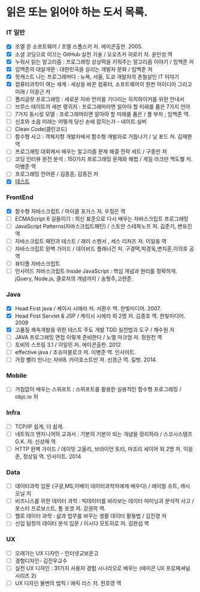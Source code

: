 # 읽은  또는 읽어야 하는 도서 목록.

### IT 일반

- [x] 조엘 온 소프트웨어 / 조엘 스폴스키 저. 에이콘출판. 2005.
- [x] 소셜 코딩으로 이끄는 GitHub 실천 기술 / 오오츠카 히로키 저. 윤인성 역
- [x] 누워서 읽는 알고리즘 : 프로그래밍 상상력을 키워주는 알고리즘 이야기 / 임백준 저
- [x] 임백준의 대살개문 : 대한민국을 살리는 개발자 문화 / 임백준 저
- [x] 팟캐스트 나는 프로그래머다 : 뉴욕, 서울, 도쿄 개발자의 촌철살인 IT 이야기
- [x] 컴퓨터과학이 여는 세계 : 세상을 바꾼 컴퓨터, 소프트웨어의 원천 아이디어 그리고 미래 / 이광근 저
- [ ] 폴리글랏 프로그래밍 : 새로운 자바 언어를 기다리는 히치하이커를 위한 안내서
- [ ] 브루스 테이트의 세븐 랭귀지 : 프로그래머라면 알아야 할 미래를 품은 7가지 언어
- [ ] 7가지 동시성 모델 : 프로그래머라면 알아야 할 미래를 품은 / 폴 부처 ; 임백준 역.
- [ ] 신호와 소음 미래는 어떻게 당신 손에 잡히는가 -  네이트 실버
- [ ] Clean Code(클린코드)
- [ ] 함수형 사고 : 객체지향 개발자에서 함수형 개발자로 거듭나기 / 닐 포드 저. 김재완 역
- [ ] 프로그래밍 대회에서 배우는 알고리즘 문제 해결 전략 세트 / 구종만 저
- [ ] 코딩 인터뷰 완전 분석 : 150가지 프로그래밍 문제와 해법 / 게일 라크만 맥도웰 저. 이병준 역
- [ ] 프로그래밍 언어론 / 김종훈, 김종진 저
- [x] [테스트](http://ddd.com)

### FrontEnd

- [x] 함수형 자바스크립트 / 마이클 포거스 저. 우정은 역
- [ ] ECMAScript 6 길들이기 : 최신 표준으로 다시 배우는 자바스크립트 프로그래밍
- [ ] JavaScript Patterns(자바스크립트패턴) / 스토얀 스테파노프 저. 김준기, 변유진 역 
- [ ] 자바스크립트 패턴과 테스트 / 래리 스펜서 , 세스 리처즈 저. 이일웅 역
- [ ] 자바스크립트 완벽 가이드 / 데이비드 플래너건 저. 구경택,박경욱,변치훈,이의호 공역
- [ ] 뷰티플 자바스크립트
- [ ] 인사이드 자바스크립트 Inside JavaScript : 핵심 개념과 원리를 정확하게. jQuery, Node.js, 클로저의 개념까지 / 송형주,고현준.

### Java

- [x] Head First java / 케이시 시에라 저. 서환수 역. 한빛미디어. 2007.
- [x] Head First Servlet & JSP / 케이시 시에라 외 2명 저. 김종호 역. 한빛미디어. 2009
- [x] 고품질 쾌속개발을 위한 테스트 주도 개발 TDD 실천법과 도구 / 채수원 저
- [ ] JAVA 프로그래밍 면접 이렇게 준비한다 / 노엘 마크엄 저. 정원천 역
- [ ] 토비의 스프링 3.1 / 이일민 저. 에이콘출판. 2012
- [ ] effective java / 조슈아블로크 저. 이병준 역. 인사이트.
- [ ] 가장 빨리 만나는 자바8. 카이호스트만 저. 신경근 역. 길벗. 2014.

### Mobile

- [ ] 거침없이 배우는 스위프트 : 스위프트를 활용한 실용적인 함수형 프로그래밍  / objc.io 저

### Infra

- [ ] TCP/IP 쉽게, 더 쉽게.
- [ ] 네트워크 엔지니어의 교과서 : 기본의 기본이 되는 개념을 정리하라 / 스코시스템즈 G.K. 저. 신상재 역
- [ ] HTTP 완벽 가이드 / 데이빗 고울리, 브라이언 토티, 마조리 세이어 외 2명 저. 이응준, 정상일 역. 인사이트. 2014

### Data

- [ ] 데이터과학 입문 (구글,MS,이베이 데이터과학자에게 배우다) /  레이철 슈트, 캐시 오닐 저
- [ ] 비즈니스를 위한 데이터 과학 : 빅데이터를 바라보는 데이터 마이닝과 분석적 사고 / 포스터 프로보스트, 톰 포셋 저. 강권학 역.
- [ ] 헬로 데이터 과학 : 삶과 업무를 바꾸는 생활 데이터 활용법 / 김진영 저
- [ ] 신입 탐정의 데이터 분석 입문 / 이시다 모토히로 저. 김완섭 역

### UX

- [ ] 오래가는 UX 디자인 - 인터넷교보문고
- [ ] 경험디자인- 김진우교수
- [ ] 실전 UX 디자인 : 31가지 사용자 경험 시나리오로 배우는 (에이콘 UX 프로페셔널 시리즈 2)
- [ ] UX 디자인 불변의 법칙 / 에릭 리스 저. 현호영 역
